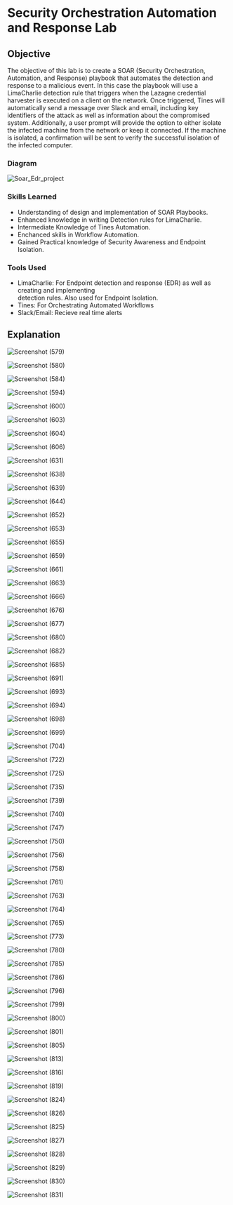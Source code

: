 # Security Orchestration Automation and Response Lab

## Objective

The objective of this lab is to create a SOAR (Security Orchestration, Automation, and Response) playbook that automates the detection and response to a malicious event. In this case the playbook will use a LimaCharlie detection rule that triggers when the Lazagne credential harvester is executed on a client on the network. Once triggered, Tines will automatically send a message over Slack and email, including key identifiers of the attack as well as information about the compromised system. Additionally, a user prompt will provide the option to either isolate the infected machine from the network or keep it connected. If the machine is isolated, a confirmation will be sent to verify the successful isolation of the infected computer.

### Diagram

![Soar_Edr_project](https://github.com/user-attachments/assets/25305a3e-c0f3-4bba-9a8c-4d56d39830c1)

### Skills Learned

- Understanding of design and implementation of SOAR Playbooks.
- Enhanced knowledge in writing Detection rules for LimaCharlie.
- Intermediate Knowledge of Tines Automation.
- Enchanced skills in Workflow Automation.
- Gained Practical knowledge of Security Awareness and Endpoint Isolation.

### Tools Used

- LimaCharlie: For Endpoint detection and response (EDR) as well as creating and implementing   
               detection rules. Also used for Endpoint Isolation.
- Tines: For Orchestrating Automated Workflows
- Slack/Email: Recieve real time alerts

## Explanation

![Screenshot (579)](https://github.com/user-attachments/assets/0fa5a038-83df-4dd8-99c2-5341a96d148d)

![Screenshot (580)](https://github.com/user-attachments/assets/4a8b86e1-4a0a-4fab-a2fb-65dea99d28ff)

![Screenshot (584)](https://github.com/user-attachments/assets/2f3601c0-ad21-4491-853a-724911fbac1c)

![Screenshot (594)](https://github.com/user-attachments/assets/298c3d1f-b1fe-4344-930e-e027c3c8f28c)

![Screenshot (600)](https://github.com/user-attachments/assets/a4f06256-ebb8-4da7-92cc-0f629465265c)

![Screenshot (603)](https://github.com/user-attachments/assets/b1b58cc3-46f4-4b7f-bda9-b09ba0560b09)

![Screenshot (604)](https://github.com/user-attachments/assets/9d587e28-c394-4a8c-accb-8e1daa0a8922)

![Screenshot (606)](https://github.com/user-attachments/assets/019e3f77-7d23-4274-9ef3-ff3f1cfa1d7b)

![Screenshot (631)](https://github.com/user-attachments/assets/815e6323-17c9-4f80-93f1-1c414fa6f3c3)

![Screenshot (638)](https://github.com/user-attachments/assets/51556df1-6557-43f8-8948-90384de0e9a1)

![Screenshot (639)](https://github.com/user-attachments/assets/4a144b7e-62fa-400f-a8d2-03888b6b4722)

![Screenshot (644)](https://github.com/user-attachments/assets/f95f2d63-8217-475c-9a7b-5f2c2e8aaa2d)

![Screenshot (652)](https://github.com/user-attachments/assets/5fb5cab7-7a2d-4789-bd85-7e1b1bb1ed03)

![Screenshot (653)](https://github.com/user-attachments/assets/3239d14b-6109-4917-a2d1-f87108f7a899)

![Screenshot (655)](https://github.com/user-attachments/assets/1e7b99cd-1eb7-4f42-9b82-055fac2244fe)

![Screenshot (659)](https://github.com/user-attachments/assets/7e0ec828-a959-4a97-9ae0-e4180e24951c)

![Screenshot (661)](https://github.com/user-attachments/assets/ad51ba96-6466-4a9c-8682-5b01917021e3)

![Screenshot (663)](https://github.com/user-attachments/assets/16932b62-0e90-43f0-9214-cbd424555827)

![Screenshot (666)](https://github.com/user-attachments/assets/4c7ef42b-3dd2-45ea-9c1c-8232fc72070c)

![Screenshot (676)](https://github.com/user-attachments/assets/e38e74fd-28be-4eb8-9a4c-ba1d26471129)

![Screenshot (677)](https://github.com/user-attachments/assets/a9b2da1b-417e-425b-ad49-8bf933fc6094)

![Screenshot (680)](https://github.com/user-attachments/assets/95cbf60a-3760-4e55-b5fc-df3830362f60)

![Screenshot (682)](https://github.com/user-attachments/assets/747e6a97-05ef-4d91-a1ae-8dc066cfcab8)

![Screenshot (685)](https://github.com/user-attachments/assets/2f4364f5-8e1f-4834-aa99-0f9b95ae935d)

![Screenshot (691)](https://github.com/user-attachments/assets/f04b5cfe-1d62-44aa-a20c-33c204195b62)

![Screenshot (693)](https://github.com/user-attachments/assets/2465d7a1-6ba0-4603-985b-794135e4e8cf)

![Screenshot (694)](https://github.com/user-attachments/assets/287cbea9-d7d9-4270-ad45-57340491e30c)

![Screenshot (698)](https://github.com/user-attachments/assets/d329f7d2-fc13-4411-9f6e-d9c63177c7d6)

![Screenshot (699)](https://github.com/user-attachments/assets/bc230493-37d8-402f-932d-94dd2bf60978)

![Screenshot (704)](https://github.com/user-attachments/assets/6513f2d0-63c1-4521-a1c7-3fbc419ee2b6)

![Screenshot (722)](https://github.com/user-attachments/assets/c4726fc9-0c4b-417a-a664-4be32ec1f849)

![Screenshot (725)](https://github.com/user-attachments/assets/aacd627a-cd5b-4bed-88a2-6d6a8342fffd)

![Screenshot (735)](https://github.com/user-attachments/assets/dad48d97-1f56-4ad7-8d1a-12159d8d8d5f)

![Screenshot (739)](https://github.com/user-attachments/assets/88bf7a97-928d-4c76-b601-bbe284894844)

![Screenshot (740)](https://github.com/user-attachments/assets/d8e976f1-6c9e-41b2-a010-0b1f4384d773)

![Screenshot (747)](https://github.com/user-attachments/assets/932441cd-82f8-4ced-a13b-4257d34e4fdd)

![Screenshot (750)](https://github.com/user-attachments/assets/54718e7a-12d0-4a79-a060-9e66c3079672)

![Screenshot (756)](https://github.com/user-attachments/assets/023fb204-3530-4416-831c-81ace1f2ea99)

![Screenshot (758)](https://github.com/user-attachments/assets/170875ce-9e5a-47be-ad3d-1c2e88b3c265)

![Screenshot (761)](https://github.com/user-attachments/assets/6e2d1dde-dcea-47f3-9987-66b8f46bdea2)

![Screenshot (763)](https://github.com/user-attachments/assets/27e6b629-99ce-4eca-9547-26736d00460c)

![Screenshot (764)](https://github.com/user-attachments/assets/99db5483-4270-40f1-b745-2d030d23dc97)

![Screenshot (765)](https://github.com/user-attachments/assets/2d8903c8-e67a-4760-8562-0fe662f08e10)

![Screenshot (773)](https://github.com/user-attachments/assets/5ff67ace-6bfa-4a14-8924-099f72173d83)

![Screenshot (780)](https://github.com/user-attachments/assets/94e67d88-0143-41cf-bda8-78eddcd89728)

![Screenshot (785)](https://github.com/user-attachments/assets/d3b50df7-209c-4843-82ba-76986334681d)

![Screenshot (786)](https://github.com/user-attachments/assets/7e7aeab3-eb9a-45b0-aaf6-fdd6ed1fb34e)

![Screenshot (796)](https://github.com/user-attachments/assets/78167f8d-1e84-4c2b-8f44-c9dea8a6c906)

![Screenshot (799)](https://github.com/user-attachments/assets/8cefda03-7bf7-41a9-9d1b-e17cd981b2f3)

![Screenshot (800)](https://github.com/user-attachments/assets/4f8a1e76-0798-4b7a-80dc-ab49a3ad059d)

![Screenshot (801)](https://github.com/user-attachments/assets/f2053c6a-2296-4380-8242-1ca269973077)

![Screenshot (805)](https://github.com/user-attachments/assets/649cac0c-0a77-41ca-bc97-9eb1c2249360)

![Screenshot (813)](https://github.com/user-attachments/assets/418714b6-d08e-449a-8470-d9e0fcd6e32c)

![Screenshot (816)](https://github.com/user-attachments/assets/e8addf32-0ac4-4513-9a72-bd3b9f998499)

![Screenshot (819)](https://github.com/user-attachments/assets/aaf06a87-3cc1-4751-9f66-2ad46140e2f4)

![Screenshot (824)](https://github.com/user-attachments/assets/011438af-b867-434c-adce-7698b30e7208)

![Screenshot (826)](https://github.com/user-attachments/assets/0857dcee-bff2-4cef-8243-005033d8eb09)

![Screenshot (825)](https://github.com/user-attachments/assets/9c976160-eaea-4c2d-a749-ec51103ebfd2)

![Screenshot (827)](https://github.com/user-attachments/assets/e41c83a6-04d2-426d-b055-8ccc8b5b641f)

![Screenshot (828)](https://github.com/user-attachments/assets/de9349be-76cb-4d30-a6ea-f4f7ad4104f3)

![Screenshot (829)](https://github.com/user-attachments/assets/345636c0-475b-42df-afa0-9258de4d8bc0)

![Screenshot (830)](https://github.com/user-attachments/assets/5b50b607-745d-48a4-9b58-a7016b225ac1)

![Screenshot (831)](https://github.com/user-attachments/assets/9d7a05f2-71d1-4d3e-bb8e-bf0b69ab566e)

